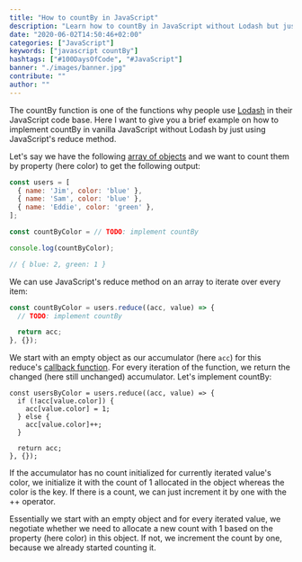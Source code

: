 ```yaml
---
title: "How to countBy in JavaScript"
description: "Learn how to countBy in JavaScript without Lodash but just using vanilla JavaScript to count objects by property ..."
date: "2020-06-02T14:50:46+02:00"
categories: ["JavaScript"]
keywords: ["javascript countBy"]
hashtags: ["#100DaysOfCode", "#JavaScript"]
banner: "./images/banner.jpg"
contribute: ""
author: ""
---
```


<Sponsorship />

The countBy function is one of the functions why people use [Lodash](https://lodash.com/) in their JavaScript code base. Here I want to give you a brief example on how to implement countBy in vanilla JavaScript without Lodash by just using JavaScript's reduce method.

Let's say we have the following [array of objects](/javascript-variable) and we want to count them by property (here color) to get the following output:

```javascript
const users = [
  { name: 'Jim', color: 'blue' },
  { name: 'Sam', color: 'blue' },
  { name: 'Eddie', color: 'green' },
];

const countByColor = // TODO: implement countBy

console.log(countByColor);

// { blue: 2, green: 1 }
```

We can use JavaScript's reduce method on an array to iterate over every item:

```javascript
const countByColor = users.reduce((acc, value) => {
  // TODO: implement countBy

  return acc;
}, {});
```

We start with an empty object as our accumulator (here `acc`) for this reduce's [callback function](/javascript-callback-function). For every iteration of the function, we return the changed (here still unchanged) accumulator. Let's implement countBy:

```javascript{2-6}
const usersByColor = users.reduce((acc, value) => {
  if (!acc[value.color]) {
    acc[value.color] = 1;
  } else {
    acc[value.color]++;
  }

  return acc;
}, {});
```

If the accumulator has no count initialized for currently iterated value's color, we initialize it with the count of 1 allocated in the object whereas the color is the key. If there is a count, we can just increment it by one with the ++ operator.

Essentially we start with an empty object and for every iterated value, we negotiate whether we need to allocate a new count with 1 based on the property (here color) in this object. If not, we increment the count by one, because we already started counting it.

